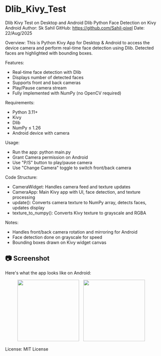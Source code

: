 # Dlib_Kivy_Test
Dlib Kivy Test on Desktop and Android 
Dlib Python Face Detection on Kivy Android
Author: Sk Sahil
GitHub: https://github.com/Sahil-pixel
Date: 22/Aug/2025

Overview:
This is Python Kivy App for Desktop & Android to access the device camera and perform real-time face detection using Dlib. Detected faces are highlighted with bounding boxes.

Features:
- Real-time face detection with Dlib
- Displays number of detected faces
- Supports front and back cameras
- Play/Pause camera stream
- Fully implemented with NumPy (no OpenCV required)

Requirements:
- Python 3.11+
- Kivy
- Dlib
- NumPy ≤ 1.26
- Android device with camera

Usage:
- Run the app: python main.py
- Grant Camera permission on Android
- Use "P/S" button to play/pause camera
- Use "Change Camera" toggle to switch front/back camera

Code Structure:
- CameraWidget: Handles camera feed and texture updates
- CameraApp: Main Kivy app with UI, face detection, and texture processing
- update(): Converts camera texture to NumPy array, detects faces, updates display
- texture_to_numpy(): Converts Kivy texture to grayscale and RGBA

Notes:
- Handles front/back camera rotation and mirroring for Android
- Face detection done on grayscale for speed
- Bounding boxes drawn on Kivy widget canvas

## 📷 Screenshot

Here's what the app looks like on Android:
<p align="center">
  <img src="s0.jpeg" width="200" style="display:inline-block; margin-right:10px;">
  <img src="s1.jpeg" width="200" style="display:inline-block; margin-right:10px;">
  
</p>

License:
MIT License


